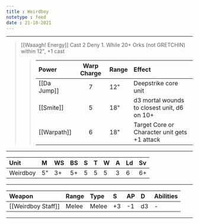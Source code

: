 ```yaml
---
title : Weirdboy
notetype : feed
date : 21-10-2021
---
```


---

> [[Waaagh! Energy]] Cast 2 Deny 1. While 20+ Orks (not GRETCHIN) within 12", +1 cast
> 
>> | Power   | Warp Charge | Range | Effect                                       |
>> |:------- |:-----------:|:----- |:-------------------------------------------- |
>> | [[Da Jump]] | 7           | 12"   | Deepstrike core unit                         |
>> | [[Smite]]   | 5           | 18"   | d3 mortal wounds to closest unit, d6 on 10+  |
>> | [[Warpath]] | 6           | 18"   | Target Core or Character unit gets +1 attack |

---

| Unit     | M   | WS  | BS  | S   | T   | W   | A   | Ld  | Sv  |
|:-------- |:--- |:--- |:--- |:--- |:--- |:--- |:--- |:--- |:--- |
| Weirdboy | 5"  | 3+  | 5+  | 5   | 5   | 5   | 3   | 6   | 6+  |

---

| Weapon             | Range | Type  | S   | AP  | D   | Abilities |
|:------------------ |:----- |:----- |:--- |:--- |:--- |:--------- |
| [[Weirdboy Staff]] | Melee | Melee | +3  | -1  | d3  | -         |

---